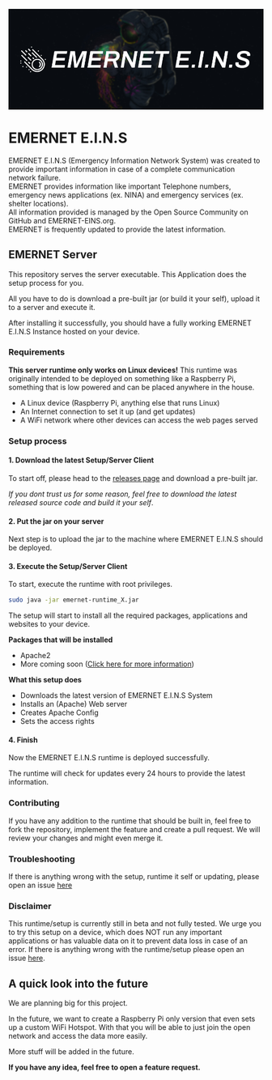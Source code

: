 <p align="center">
<img src="images/banner.jpg" width=750 align="center">
</p>

EMERNET E.I.N.S
=====
EMERNET E.I.N.S (Emergency Information Network System) was created to provide important information in case of a complete communication network failure.<br>
EMERNET provides information like important Telephone numbers, emergency news applications (ex. NINA) and emergency services (ex. shelter locations).<br>
All information provided is managed by the Open Source Community on GitHub and EMERNET-EINS.org.<br>
EMERNET is frequently updated to provide the latest information.


## EMERNET Server
This repository serves the server executable. This Application does the setup process for you.

All you have to do is download a pre-built jar (or build it your self), upload it to a server and execute it.

After installing it successfully, you should have a fully working EMERNET E.I.N.S Instance hosted on your device.

### Requirements
**This server runtime only works on Linux devices!**
This runtime was originally intended to be deployed on something like a Raspberry Pi, something that is low powered and can be placed anywhere in the house.

- A Linux device (Raspberry Pi, anything else that runs Linux)
- An Internet connection to set it up (and get updates)
- A WiFi network where other devices can access the web pages served

### Setup process

#### 1. Download the latest Setup/Server Client
To start off, please head to the [releases page](https://github.com/emernet-eins/server/releases) and download a pre-built jar.

*If you dont trust us for some reason, feel free to download the latest released source code and build it your self*.

#### 2. Put the jar on your server
Next step is to upload the jar to the machine where EMERNET E.I.N.S should be deployed.

#### 3. Execute the Setup/Server Client
To start, execute the runtime with root privileges.
```bash
sudo java -jar emernet-runtime_X.jar
```

The setup will start to install all the required packages, applications and websites to your device.

**Packages that will be installed**
- Apache2
- More coming soon (<a href="#future">Click here for more information</a>)

**What this setup does**
- Downloads the latest version of EMERNET E.I.N.S System
- Installs an (Apache) Web server
- Creates Apache Config
- Sets the access rights

#### 4. Finish
Now the EMERNET E.I.N.S runtime is deployed successfully.

The runtime will check for updates every 24 hours to provide the latest information.

### Contributing
If you have any addition to the runtime that should be built in, feel free to fork the repository, implement the feature and create a pull request. We will review your changes and might even merge it.

### Troubleshooting
If there is anything wrong with the setup, runtime it self or updating, please open an issue [here](https://github.com/emernet-eins/server/issues)

### Disclaimer
This runtime/setup is currently still in beta and not fully tested. We urge you to try this setup on a device, which does NOT run any important applications or has valuable data on it to prevent data loss in case of an error. If there is anything wrong with the runtime/setup please open an issue [here](https://github.com/emernet-eins/server/issues).

<p id="future"></p>

## A quick look into the future
We are planning big for this project.

In the future, we want to create a Raspberry Pi only version that even sets up a custom WiFi Hotspot. With that you will be able to just join the open network and access the data more easily.

More stuff will be added in the future.

**If you have any idea, feel free to open a feature request.**